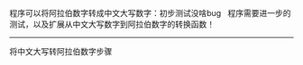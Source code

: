 程序可以将阿拉伯数字转成中文大写数字：初步测试没啥bug
 
程序需要进一步的测试，以及扩展从中文大写数字到阿拉伯数字的转换函数！
***************************************************************
将中文大写转阿拉伯数字步骤
